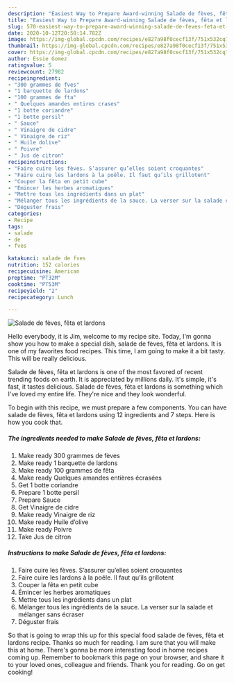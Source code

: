 ```yaml
---
description: "Easiest Way to Prepare Award-winning Salade de fèves, fêta et lardons"
title: "Easiest Way to Prepare Award-winning Salade de fèves, fêta et lardons"
slug: 570-easiest-way-to-prepare-award-winning-salade-de-feves-feta-et-lardons
date: 2020-10-12T20:58:14.782Z
image: https://img-global.cpcdn.com/recipes/e827a98f0cecf13f/751x532cq70/salade-de-feves-feta-et-lardons-photo-principale-de-la-recette.jpg
thumbnail: https://img-global.cpcdn.com/recipes/e827a98f0cecf13f/751x532cq70/salade-de-feves-feta-et-lardons-photo-principale-de-la-recette.jpg
cover: https://img-global.cpcdn.com/recipes/e827a98f0cecf13f/751x532cq70/salade-de-feves-feta-et-lardons-photo-principale-de-la-recette.jpg
author: Essie Gomez
ratingvalue: 5
reviewcount: 27982
recipeingredient:
- "300 grammes de fves"
- "1 barquette de lardons"
- "100 grammes de fta"
- " Quelques amandes entires crases"
- "1 botte coriandre"
- "1 botte persil"
- " Sauce"
- " Vinaigre de cidre"
- " Vinaigre de riz"
- " Huile dolive"
- " Poivre"
- " Jus de citron"
recipeinstructions:
- "Faire cuire les fèves. S’assurer qu’elles soient croquantes"
- "Faire cuire les lardons à la poêle. Il faut qu’ils grillotent"
- "Couper la fêta en petit cube"
- "Émincer les herbes aromatiques"
- "Mettre tous les ingrédients dans un plat"
- "Mélanger tous les ingrédients de la sauce. La verser sur la salade et mélanger sans écraser"
- "Déguster frais"
categories:
- Recipe
tags:
- salade
- de
- fves

katakunci: salade de fves 
nutrition: 152 calories
recipecuisine: American
preptime: "PT32M"
cooktime: "PT53M"
recipeyield: "2"
recipecategory: Lunch

---
```



![Salade de fèves, fêta et lardons](https://img-global.cpcdn.com/recipes/e827a98f0cecf13f/751x532cq70/salade-de-feves-feta-et-lardons-photo-principale-de-la-recette.jpg)

Hello everybody, it is Jim, welcome to my recipe site. Today, I'm gonna show you how to make a special dish, salade de fèves, fêta et lardons. It is one of my favorites food recipes. This time, I am going to make it a bit tasty. This will be really delicious.



Salade de fèves, fêta et lardons is one of the most favored of recent trending foods on earth. It is appreciated by millions daily. It's simple, it's fast, it tastes delicious. Salade de fèves, fêta et lardons is something which I've loved my entire life. They're nice and they look wonderful.


To begin with this recipe, we must prepare a few components. You can have salade de fèves, fêta et lardons using 12 ingredients and 7 steps. Here is how you cook that.

<!--inarticleads1-->

##### The ingredients needed to make Salade de fèves, fêta et lardons:

1. Make ready 300 grammes de fèves
1. Make ready 1 barquette de lardons
1. Make ready 100 grammes de fêta
1. Make ready  Quelques amandes entières écrasées
1. Get 1 botte coriandre
1. Prepare 1 botte persil
1. Prepare  Sauce
1. Get  Vinaigre de cidre
1. Make ready  Vinaigre de riz
1. Make ready  Huile d’olive
1. Make ready  Poivre
1. Take  Jus de citron




<!--inarticleads2-->

##### Instructions to make Salade de fèves, fêta et lardons:

1. Faire cuire les fèves. S’assurer qu’elles soient croquantes
1. Faire cuire les lardons à la poêle. Il faut qu’ils grillotent
1. Couper la fêta en petit cube
1. Émincer les herbes aromatiques
1. Mettre tous les ingrédients dans un plat
1. Mélanger tous les ingrédients de la sauce. La verser sur la salade et mélanger sans écraser
1. Déguster frais




So that is going to wrap this up for this special food salade de fèves, fêta et lardons recipe. Thanks so much for reading. I am sure that you will make this at home. There's gonna be more interesting food in home recipes coming up. Remember to bookmark this page on your browser, and share it to your loved ones, colleague and friends. Thank you for reading. Go on get cooking!
